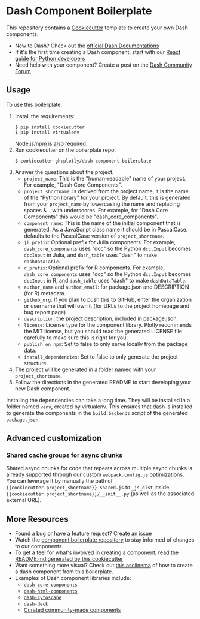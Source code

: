 # Dash Component Boilerplate

This repository contains a [Cookiecutter](https://github.com/audreyr/cookiecutter) template to create your own Dash components.

- New to Dash? Check out the [official Dash Documentations](https://dash.plotly.com)
- If it's the first time creating a Dash component, start with our [React guide for Python developers](https://dash.plotly.com/react-for-python-developers)
- Need help with your component? Create a post on the [Dash Community Forum](https://community.plotly.com/c/dash)

## Usage

To use this boilerplate:

1. Install the requirements:
    ```
    $ pip install cookiecutter
    $ pip install virtualenv
    ```
   [Node.js/npm is also required.](https://nodejs.org/en/)
2. Run cookiecutter on the boilerplate repo:
    ```
    $ cookiecutter gh:plotly/dash-component-boilerplate
    ```
3. Answer the questions about the project.
    - `project_name`: This is the "human-readable" name of your project. For example, "Dash Core Components".
    - `project_shortname`: is derived from the project name, it is the name of the "Python library" for your project. By default, this is generated from your `project_name` by lowercasing the name and replacing spaces & `-` with underscores. For example, for "Dash Core Components" this would be "dash_core_components".
    - `component_name`: This is the name of the initial component that is generated. As a JavaScript class name it should be in PascalCase. defaults to the PascalCase version of `project_shortname`.
    - `jl_prefix`: Optional prefix for Julia components. For example, `dash_core_components` uses "dcc" so the Python `dcc.Input` becomes `dccInput` in Julia, and `dash_table` uses "dash" to make `dashDataTable`.
    - `r_prefix`: Optional prefix for R components. For example, `dash_core_components` uses "dcc" so the Python `dcc.Input` becomes `dccInput` in R, and `dash_table` uses "dash" to make `dashDataTable`.
    - `author_name` and `author_email`: for package.json and DESCRIPTION (for R) metadata.
    - `github_org`: If you plan to push this to GitHub, enter the organization or username that will own it (for URLs to the project homepage and bug report page)
    - `description`: the project description, included in package.json.
    - `license`: License type for the component library. Plotly recommends the MIT license, but you should read the generated LICENSE file carefully to make sure this is right for you.
    - `publish_on_npm`: Set to false to only serve locally from the package data.
    - `install_dependencies`: Set to false to only generate the project structure.
4. The project will be generated in a folder named with your `project_shortname`.
5. Follow the directions in the generated README to start developing your new Dash component.

Installing the dependencies can take a long time. They will be installed in a
folder named `venv`, created by virtualenv. This ensures that dash is installed
to generate the components in the `build:backends` script of the generated
`package.json`.


## Advanced customization

### Shared cache groups for async chunks

Shared async chunks for code that repeats across multiple async chunks is already supported through our custom `webpack.config.js` optimizations. You can leverage it by manually the path of `{{cookiecutter.project_shortname}}-shared.js` to `_js_dist` inside `{{cookiecutter.project_shortname}}/__init__.py` (as well as the associated external URL).

## More Resources

- Found a bug or have a feature request? [Create an issue](https://github.com/plotly/dash-component-boilerplate/issues/new)
- Watch the [component boilerplate repository](https://github.com/plotly/dash-component-boilerplate) to stay informed of changes to our components.
- To get a feel for what's involved in creating a component, read the [README.md generated by this cookiecutter](%7B%7Bcookiecutter.project_shortname%7D%7D/README.md)
- Want something more visual? Check out [this asciinema](https://asciinema.org/a/393389) of how to create a dash component from this boilerplate.
- Examples of Dash component libraries include:
    - [`dash-core-components`](https://github.com/plotly/dash-core-components)
    - [`dash-html-components`](https://github.com/plotly/dash-html-components)
    - [`dash-cytoscape`](https://github.com/plotly/dash-cytoscape)
    - [`dash-deck`](https://github.com/plotly/dash-deck)
    - [Curated community-made components](https://plotly.com/dash-community-components/)

